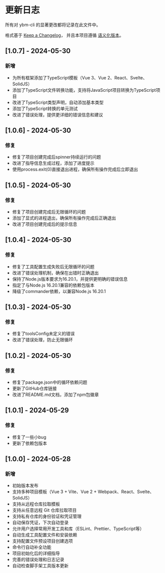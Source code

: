 # 更新日志

所有对 ybm-cli 的显著更改都将记录在此文件中。

格式基于 [Keep a Changelog](https://keepachangelog.com/zh-CN/1.0.0/)，
并且本项目遵循 [语义化版本](https://semver.org/lang/zh-CN/)。

## [1.0.7] - 2024-05-30

### 新增
- 为所有框架添加了TypeScript模板（Vue 3、Vue 2、React、Svelte、SolidJS）
- 添加了TypeScript文件转换功能，支持将JavaScript项目转换为TypeScript项目
- 改进了TypeScript类型声明，自动添加基本类型
- 添加了TypeScript转换的单元测试
- 改进了错误处理，提供更详细的错误信息和建议

## [1.0.6] - 2024-05-30

### 修复
- 修复了项目创建完成后spinner持续运行的问题
- 改进了指导信息生成过程，添加了进度提示
- 使用process.exit(0)直接退出进程，确保所有操作完成后立即退出

## [1.0.5] - 2024-05-30

### 修复
- 修复了项目创建完成后无限循环的问题
- 添加了显式的进程退出，确保所有操作完成后正确退出
- 改进了项目创建完成后的提示信息

## [1.0.4] - 2024-05-30

### 修复
- 修复了工具配置生成失败后无限循环的问题
- 改进了错误处理机制，确保在出错时正确退出
- 保持了Node.js版本要求为16.20.1，并提供更明确的错误信息
- 指定了与Node.js 16.20.1兼容的依赖包版本
- 降级了commander依赖，以兼容Node.js 16.20.1

## [1.0.3] - 2024-05-30

### 修复
- 修复了toolsConfig未定义的错误
- 改进了错误处理，防止无限循环

## [1.0.2] - 2024-05-30

### 修复
- 修复了package.json中的循环依赖问题
- 更新了GitHub仓库链接
- 改进了README.md文档，添加了npm包徽章

## [1.0.1] - 2024-05-29

### 修复
- 修复了一些小bug
- 更新了依赖包版本

## [1.0.0] - 2024-05-28

### 新增

- 初始版本发布
- 支持多种项目模板（Vue 3 + Vite、Vue 2 + Webpack、React、Svelte、SolidJS）
- 支持从远程仓库拉取模板
- 支持从任意远程 Git 仓库拉取项目
- 支持私有仓库的身份验证和凭证管理
- 自动保存凭证，下次自动登录
- 允许用户选择常用开发工具和库（ESLint、Prettier、TypeScript等）
- 自动生成工具配置文件和安装依赖
- 支持配置文件预设项目创建选项
- 命令行自动补全功能
- 项目初始化后的详细指导
- 完善的错误处理和日志记录
- 自动检查脚手架工具版本更新
